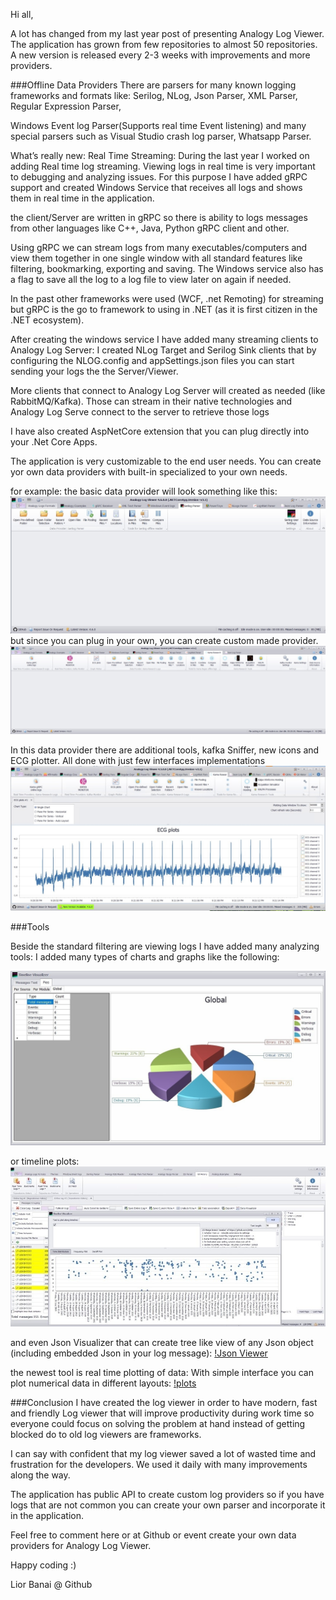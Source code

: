 Hi all,

A lot has changed from my last year post of presenting Analogy Log Viewer.
The application has grown from few repositories to almost 50 repositories.
A new version is released every 2-3 weeks with improvements and more providers.

###Offline Data Providers
There are parsers for many known logging frameworks and formats like: Serilog, NLog, Json Parser, XML Parser, Regular Expression Parser,

Windows Event log Parser(Supports real time Event listening) and many special parsers such as Visual Studio crash log parser, Whatsapp Parser.

What’s really new: Real Time Streaming:
During the last year I worked on adding Real time log streaming. Viewing logs in real time is very important to debugging and analyzing issues. For this purpose I have added gRPC support and created Windows Service that receives all logs and shows them in real time in the application.

the client/Server are written in gRPC so there is ability to logs messages from other languages like C++, Java, Python gRPC client and other.

Using gRPC we can stream logs from many executables/computers and view them together in one single window with all standard features like filtering, bookmarking, exporting and saving. The Windows service also has a flag to save all the log to a log file to view later on again if needed.

In the past other frameworks were used (WCF, .net Remoting) for streaming but gRPC is the go to framework to using in .NET (as it is first citizen in the .NET ecosystem).

After creating the windows service I have added many streaming clients to Analogy Log Server: I created NLog Target and Serilog Sink clients that by configuring the NLOG.config and appSettings.json files you can start sending your logs the the Server/Viewer.

More clients that connect to Analogy Log Server will created as needed (like RabbitMQ/Kafka). Those can stream in their native technologies and Analogy Log Serve connect to the server to retrieve those logs

I have also created AspNetCore extension that you can plug directly into your .Net Core Apps.

The application is very customizable to the end user needs. You can create yor own data providers with built-in specialized to your own needs.

for example: the basic data provider will look something like this:
![Main UI](2021-2-22-mainUI.jpg)
but since you can plug in your own, you can create custom made provider.
![Custom Provider](2021-2-22-CustomProvider.jpg)

In this data provider there are additional tools, kafka Sniffer, new icons and ECG plotter. All done with just few interfaces implementations
![Custom Provider plot](2021-2-22-CustomProviderPlot.jpg)

###Tools

Beside the standard filtering are viewing logs I have added many analyzing tools: I added many types of charts and graphs like the following:

![Tools](2021-2-22-tools1.jpg)

or timeline plots:
![Timeline](2021-2-22-tools2.jpg)

and even Json Visualizer that can create tree like view of any Json object (including embedded Json in your log message):
[!Json Viewer](2021-2-22-tools3.jpg)

the newest tool is real time plotting of data: With simple interface you can plot numerical data in different layouts:
[!plots](2021-2-22-tools4.jpg)


###Conclusion
I have created the log viewer in order to have modern, fast and friendly Log viewer that will improve productivity during work time so everyone could focus on solving the problem at hand instead of getting blocked do to old log viewers are frameworks.

I can say with confident that my log viewer saved a lot of wasted time and frustration for the developers. We used it daily with many improvements along the way.

The application has public API to create custom log providers so if you have logs that are not common you can create your own parser and incorporate it in the application.

Feel free to comment here or at Github or event create your own data providers for Analogy Log Viewer.

Happy coding :)

Lior Banai @ Github